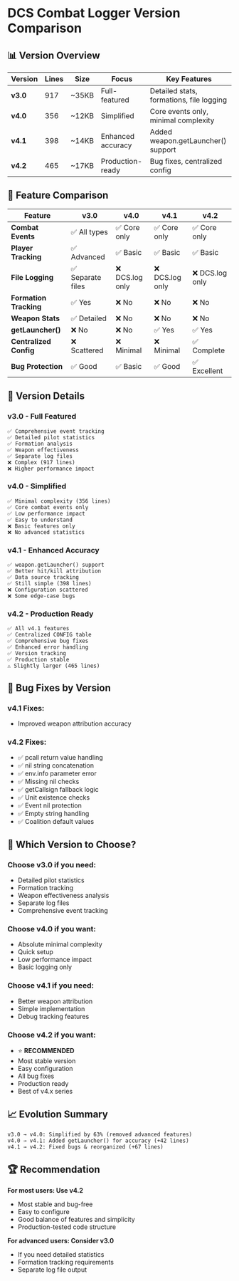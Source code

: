 # DCS Combat Logger Version Comparison

## 📊 Version Overview

| Version | Lines | Size | Focus | Key Features |
|---------|-------|------|-------|--------------|
| **v3.0** | 917 | ~35KB | Full-featured | Detailed stats, formations, file logging |
| **v4.0** | 356 | ~12KB | Simplified | Core events only, minimal complexity |
| **v4.1** | 398 | ~14KB | Enhanced accuracy | Added weapon.getLauncher() support |
| **v4.2** | 465 | ~17KB | Production-ready | Bug fixes, centralized config |

## 🎯 Feature Comparison

| Feature | v3.0 | v4.0 | v4.1 | v4.2 |
|---------|------|------|------|------|
| **Combat Events** | ✅ All types | ✅ Core only | ✅ Core only | ✅ Core only |
| **Player Tracking** | ✅ Advanced | ✅ Basic | ✅ Basic | ✅ Basic |
| **File Logging** | ✅ Separate files | ❌ DCS.log only | ❌ DCS.log only | ❌ DCS.log only |
| **Formation Tracking** | ✅ Yes | ❌ No | ❌ No | ❌ No |
| **Weapon Stats** | ✅ Detailed | ❌ No | ❌ No | ❌ No |
| **getLauncher()** | ❌ No | ❌ No | ✅ Yes | ✅ Yes |
| **Centralized Config** | ❌ Scattered | ❌ Minimal | ❌ Minimal | ✅ Complete |
| **Bug Protection** | ✅ Good | ✅ Basic | ✅ Good | ✅ Excellent |

## 📝 Version Details

### **v3.0 - Full Featured**
```
✅ Comprehensive event tracking
✅ Detailed pilot statistics
✅ Formation analysis
✅ Weapon effectiveness
✅ Separate log files
❌ Complex (917 lines)
❌ Higher performance impact
```

### **v4.0 - Simplified**
```
✅ Minimal complexity (356 lines)
✅ Core combat events only
✅ Low performance impact
✅ Easy to understand
❌ Basic features only
❌ No advanced statistics
```

### **v4.1 - Enhanced Accuracy**
```
✅ weapon.getLauncher() support
✅ Better hit/kill attribution
✅ Data source tracking
✅ Still simple (398 lines)
❌ Configuration scattered
❌ Some edge-case bugs
```

### **v4.2 - Production Ready**
```
✅ All v4.1 features
✅ Centralized CONFIG table
✅ Comprehensive bug fixes
✅ Enhanced error handling
✅ Version tracking
✅ Production stable
⚠️ Slightly larger (465 lines)
```

## 🔧 Bug Fixes by Version

### **v4.1 Fixes:**
- Improved weapon attribution accuracy

### **v4.2 Fixes:**
- ✅ pcall return value handling
- ✅ nil string concatenation
- ✅ env.info parameter error
- ✅ Missing nil checks
- ✅ getCallsign fallback logic
- ✅ Unit existence checks
- ✅ Event nil protection
- ✅ Empty string handling
- ✅ Coalition default values

## 🎯 Which Version to Choose?

### **Choose v3.0 if you need:**
- Detailed pilot statistics
- Formation tracking
- Weapon effectiveness analysis
- Separate log files
- Comprehensive event tracking

### **Choose v4.0 if you want:**
- Absolute minimal complexity
- Quick setup
- Low performance impact
- Basic logging only

### **Choose v4.1 if you need:**
- Better weapon attribution
- Simple implementation
- Debug tracking features

### **Choose v4.2 if you want:**
- ⭐ **RECOMMENDED**
- Most stable version
- Easy configuration
- All bug fixes
- Production ready
- Best of v4.x series

## 📈 Evolution Summary

```
v3.0 → v4.0: Simplified by 63% (removed advanced features)
v4.0 → v4.1: Added getLauncher() for accuracy (+42 lines)
v4.1 → v4.2: Fixed bugs & reorganized (+67 lines)
```

## 🏆 Recommendation

**For most users: Use v4.2**
- Most stable and bug-free
- Easy to configure
- Good balance of features and simplicity
- Production-tested code structure

**For advanced users: Consider v3.0**
- If you need detailed statistics
- Formation tracking requirements
- Separate log file output 